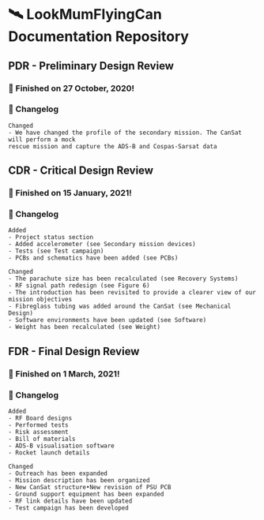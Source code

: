 # 🛰 LookMumFlyingCan Documentation Repository


## PDR - Preliminary Design Review
### 🚀 Finished on 27 October, 2020!
### 📑 Changelog
```
Changed
- We have changed the profile of the secondary mission. The CanSat will perform a mock
rescue mission and capture the ADS-B and Cospas-Sarsat data
```

## CDR - Critical Design Review
### 🚀 Finished on 15 January, 2021!
### 📑 Changelog
```
Added
- Project status section
- Added accelerometer (see Secondary mission devices)
- Tests (see Test campaign)
- PCBs and schematics have been added (see PCBs)

Changed
- The parachute size has been recalculated (see Recovery Systems)
- RF signal path redesign (see Figure 6)
- The introduction has been revisited to provide a clearer view of our mission objectives
- Fibreglass tubing was added around the CanSat (see Mechanical Design)
- Software environments have been updated (see Software)
- Weight has been recalculated (see Weight)
```
## FDR - Final Design Review
### 🚀 Finished on 1 March, 2021!
### 📑 Changelog
```
Added
- RF Board designs
- Performed tests
- Risk assessment
- Bill of materials
- ADS-B visualisation software
- Rocket launch details

Changed
- Outreach has been expanded
- Mission description has been organized
- New CanSat structure•New revision of PSU PCB
- Ground support equipment has been expanded
- RF link details have been updated
- Test campaign has been developed
```
